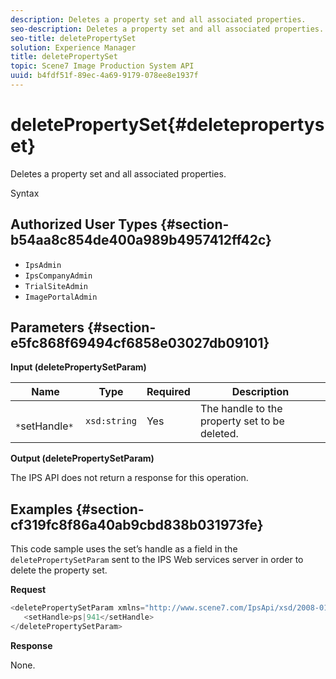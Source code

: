 ```yaml
---
description: Deletes a property set and all associated properties.
seo-description: Deletes a property set and all associated properties.
seo-title: deletePropertySet
solution: Experience Manager
title: deletePropertySet
topic: Scene7 Image Production System API
uuid: b4fdf51f-89ec-4a69-9179-078ee8e1937f
---
```


# deletePropertySet{#deletepropertyset}

Deletes a property set and all associated properties.

 Syntax 

## Authorized User Types {#section-b54aa8c854de400a989b4957412ff42c}

* `IpsAdmin` 
* `IpsCompanyAdmin` 
* `TrialSiteAdmin` 
* `ImagePortalAdmin`

## Parameters {#section-e5fc868f69494cf6858e03027db09101}

**Input (deletePropertySetParam)** 

|  Name  | Type  | Required  | Description  |
|---|---|---|---|
|  ` *`setHandle`*`  | `xsd:string`  | Yes  | The handle to the property set to be deleted.  |

**Output (deletePropertySetParam)**

The IPS API does not return a response for this operation.

## Examples {#section-cf319fc8f86a40ab9cbd838b031973fe}

This code sample uses the set’s handle as a field in the `deletePropertySetParam` sent to the IPS Web services server in order to delete the property set.

**Request** 

```java
<deletePropertySetParam xmlns="http://www.scene7.com/IpsApi/xsd/2008-01-15">
   <setHandle>ps|941</setHandle>
</deletePropertySetParam>
```

**Response**

None. 
